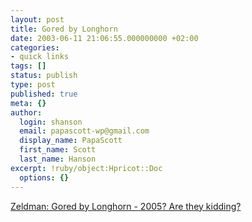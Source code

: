 ```yaml
---
layout: post
title: Gored by Longhorn
date: 2003-06-11 21:06:55.000000000 +02:00
categories:
- quick links
tags: []
status: publish
type: post
published: true
meta: {}
author:
  login: shanson
  email: papascott-wp@gmail.com
  display_name: PapaScott
  first_name: Scott
  last_name: Hanson
excerpt: !ruby/object:Hpricot::Doc
  options: {}
---
```

<p><a title="Is Microsoft trying to make IE into the Notepad of web browsers?" href="http://www.zeldman.com/daily/0603a.shtml#goredbylonghorn">Zeldman: Gored by Longhorn  - 2005? Are they kidding?</a></p>
